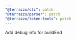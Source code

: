 ```yaml
---
"@terrazzo/cli": patch
"@terrazzo/parser": patch
"@terrazzo/token-tools": patch
---
```


Add debug info for buildEnd
